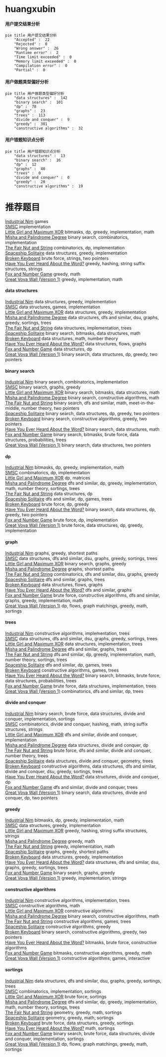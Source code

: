 # huangxubin
<!-- tabs:start -->
#### **用户提交结果分析**

```mermaid
pie title 用户提交结果分析
    "Accepted" :  22
    "Rejected" :  0
    "Wrong answer" :  26
    "Runtime error" :  2
    "Time limit exceeded" :  0
    "Memory limit exceeded" :  0
    "Compilation error" :  0
    "Partial" :  0
```
#### **用户做题类型偏好分析**

```mermaid
pie title 用户做题类型偏好分析
    "data structures" :  142
    "binary search" :  101
    "dp" :  78
    "graphs" :  23
    "trees" :  113
    "divide and conquer" :  9
    "greedy" :  381
    "constructive algorithms" :  32
```
#### **用户错题知识点分析**

```mermaid
pie title 用户错题知识点分析
    "data structures" :  13
    "binary search" :  16
    "dp" :  12
    "graphs" :  40
    "trees" :  0
    "divide and conquer" :  0
    "greedy" :  28
    "constructive algorithms" :  19
```
<!-- tabs:end -->
# 推荐题目
[Industrial Nim](http://codeforces.com/problemset/problem/15/C)		games		  
[SMSC](http://codeforces.com/problemset/problem/292/A)		implementation		  
[Little Girl and Maximum XOR](http://codeforces.com/problemset/problem/276/D)		bitmasks,
                        dp,
                        greedy,
                        implementation,
                        math		  
[Misha and Palindrome Degree](https://codeforces.com/contest/504/problem/C)		binary search,
                        combinatorics,
                        implementation		  
[The Fair Nut and String](http://codeforces.com/problemset/problem/1084/C)		combinatorics,
                        dp,
                        implementation		  
[Spaceship Solitaire](http://codeforces.com/problemset/problem/1266/E)		data structures,
                        greedy,
                        implementation		  
[Broken Keyboard](http://codeforces.com/problemset/problem/1251/A)		brute force,
                        strings,
                        two pointers		  
[Have You Ever Heard About the Word?](http://codeforces.com/problemset/problem/319/D)		greedy,
                        hashing,
                        string suffix structures,
                        strings		  
[Fox and Number Game](http://codeforces.com/problemset/problem/389/A)		greedy,
                        math		  
[Great Vova Wall (Version 1)](http://codeforces.com/problemset/problem/1092/D1)		greedy,
                        implementation,
                        math		  
<!-- tabs:start -->
#### **data structures**
[Industrial Nim](http://codeforces.com/problemset/problem/1266/E)		data structures,
                        greedy,
                        implementation		  
[SMSC](http://codeforces.com/problemset/problem/930/D)		data structures,
                        games,
                        implementation		  
[Little Girl and Maximum XOR](http://codeforces.com/problemset/problem/909/D)		data structures,
                        greedy,
                        implementation		  
[Misha and Palindrome Degree](http://codeforces.com/problemset/problem/1042/F)		data structures,
                        dfs and similar,
                        dsu,
                        graphs,
                        greedy,
                        sortings,
                        trees		  
[The Fair Nut and String](https://codeforces.com/contest/1150/problem/E)		data structures,
                        implementation,
                        trees		  
[Spaceship Solitaire](http://codeforces.com/problemset/problem/241/B)		binary search,
                        bitmasks,
                        data structures,
                        math		  
[Broken Keyboard](https://codeforces.com/contest/1350/problem/C)		data structures,
                        math,
                        number theory		  
[Have You Ever Heard About the Word?](http://codeforces.com/problemset/problem/903/G)		data structures,
                        flows,
                        graphs		  
[Fox and Number Game](http://codeforces.com/problemset/problem/1296/E2)		data structures,
                        dp		  
[Great Vova Wall (Version 1)](http://codeforces.com/problemset/problem/1492/C)		binary search,
                        data structures,
                        dp,
                        greedy,
                        two pointers		  
#### **binary search**
[Industrial Nim](https://codeforces.com/contest/504/problem/C)		binary search,
                        combinatorics,
                        implementation		  
[SMSC](http://codeforces.com/problemset/problem/553/D)		binary search,
                        graphs,
                        greedy		  
[Little Girl and Maximum XOR](http://codeforces.com/problemset/problem/241/B)		binary search,
                        bitmasks,
                        data structures,
                        math		  
[Misha and Palindrome Degree](http://codeforces.com/problemset/problem/1426/C)		binary search,
                        constructive algorithms,
                        math		  
[The Fair Nut and String](http://codeforces.com/problemset/problem/912/E)		binary search,
                        dfs and similar,
                        math,
                        meet-in-the-middle,
                        number theory,
                        two pointers		  
[Spaceship Solitaire](http://codeforces.com/problemset/problem/1492/C)		binary search,
                        data structures,
                        dp,
                        greedy,
                        two pointers		  
[Broken Keyboard](http://codeforces.com/problemset/problem/1463/D)		binary search,
                        constructive algorithms,
                        greedy,
                        two pointers		  
[Have You Ever Heard About the Word?](http://codeforces.com/problemset/problem/1490/G)		binary search,
                        data structures,
                        math		  
[Fox and Number Game](http://codeforces.com/problemset/problem/1479/D)		binary search,
                        bitmasks,
                        brute force,
                        data structures,
                        probabilities,
                        trees		  
[Great Vova Wall (Version 1)](http://codeforces.com/problemset/problem/1436/E)		binary search,
                        data structures,
                        two pointers		  
#### **dp**
[Industrial Nim](http://codeforces.com/problemset/problem/276/D)		bitmasks,
                        dp,
                        greedy,
                        implementation,
                        math		  
[SMSC](http://codeforces.com/problemset/problem/1084/C)		combinatorics,
                        dp,
                        implementation		  
[Little Girl and Maximum XOR](https://codeforces.com/contest/352/problem/E)		dp,
                        matrices		  
[Misha and Palindrome Degree](http://codeforces.com/problemset/problem/1401/D)		dfs and similar,
                        dp,
                        greedy,
                        implementation,
                        math,
                        number theory,
                        sortings,
                        trees		  
[The Fair Nut and String](http://codeforces.com/problemset/problem/1296/E2)		data structures,
                        dp		  
[Spaceship Solitaire](https://codeforces.com/contest/1405/problem/D)		dfs and similar,
                        dp,
                        games,
                        trees		  
[Broken Keyboard](http://codeforces.com/problemset/problem/1389/B)		brute force,
                        dp,
                        greedy		  
[Have You Ever Heard About the Word?](http://codeforces.com/problemset/problem/1492/C)		binary search,
                        data structures,
                        dp,
                        greedy,
                        two pointers		  
[Fox and Number Game](https://codeforces.com/contest/1457/problem/C)		brute force,
                        dp,
                        implementation		  
[Great Vova Wall (Version 1)](http://codeforces.com/problemset/problem/1491/C)		brute force,
                        data structures,
                        dp,
                        greedy,
                        implementation		  
#### **graph**
[Industrial Nim](http://codeforces.com/problemset/problem/1283/D)		graphs,
                        greedy,
                        shortest paths		  
[SMSC](http://codeforces.com/problemset/problem/1042/F)		data structures,
                        dfs and similar,
                        dsu,
                        graphs,
                        greedy,
                        sortings,
                        trees		  
[Little Girl and Maximum XOR](http://codeforces.com/problemset/problem/553/D)		binary search,
                        graphs,
                        greedy		  
[Misha and Palindrome Degree](https://codeforces.com/contest/602/problem/C)		graphs,
                        shortest paths		  
[The Fair Nut and String](http://codeforces.com/problemset/problem/325/E)		combinatorics,
                        dfs and similar,
                        dsu,
                        graphs,
                        greedy		  
[Spaceship Solitaire](http://codeforces.com/problemset/problem/580/C)		dfs and similar,
                        graphs,
                        trees		  
[Broken Keyboard](http://codeforces.com/problemset/problem/903/G)		data structures,
                        flows,
                        graphs		  
[Have You Ever Heard About the Word?](http://codeforces.com/problemset/problem/744/A)		dfs and similar,
                        graphs		  
[Fox and Number Game](http://codeforces.com/problemset/problem/1487/C)		brute force,
                        constructive algorithms,
                        dfs and similar,
                        graphs,
                        greedy,
                        implementation,
                        math		  
[Great Vova Wall (Version 1)](http://codeforces.com/problemset/problem/1437/C)		dp,
                        flows,
                        graph matchings,
                        greedy,
                        math,
                        sortings		  
#### **trees**
[Industrial Nim](https://codeforces.com/contest/1086/problem/B)		constructive algorithms,
                        implementation,
                        trees		  
[SMSC](http://codeforces.com/problemset/problem/1042/F)		data structures,
                        dfs and similar,
                        dsu,
                        graphs,
                        greedy,
                        sortings,
                        trees		  
[Little Girl and Maximum XOR](https://codeforces.com/contest/1150/problem/E)		data structures,
                        implementation,
                        trees		  
[Misha and Palindrome Degree](http://codeforces.com/problemset/problem/580/C)		dfs and similar,
                        graphs,
                        trees		  
[The Fair Nut and String](http://codeforces.com/problemset/problem/1401/D)		dfs and similar,
                        dp,
                        greedy,
                        implementation,
                        math,
                        number theory,
                        sortings,
                        trees		  
[Spaceship Solitaire](https://codeforces.com/contest/1405/problem/D)		dfs and similar,
                        dp,
                        games,
                        trees		  
[Broken Keyboard](http://codeforces.com/problemset/problem/1110/G)		constructive algorithms,
                        games,
                        trees		  
[Have You Ever Heard About the Word?](http://codeforces.com/problemset/problem/1479/D)		binary search,
                        bitmasks,
                        brute force,
                        data structures,
                        probabilities,
                        trees		  
[Fox and Number Game](http://codeforces.com/problemset/problem/1511/C)		brute force,
                        data structures,
                        implementation,
                        trees		  
[Great Vova Wall (Version 1)](http://codeforces.com/problemset/problem/1499/F)		combinatorics,
                        dfs and similar,
                        dp,
                        trees		  
#### **divide and conquer**
[Industrial Nim](http://codeforces.com/problemset/problem/1461/D)		binary search,
                        brute force,
                        data structures,
                        divide and conquer,
                        implementation,
                        sortings		  
[SMSC](http://codeforces.com/problemset/problem/1466/G)		combinatorics,
                        divide and conquer,
                        hashing,
                        math,
                        string suffix structures,
                        strings		  
[Little Girl and Maximum XOR](http://codeforces.com/problemset/problem/1490/D)		dfs and similar,
                        divide and conquer,
                        implementation		  
[Misha and Palindrome Degree](https://codeforces.com/contest/1483/problem/C)		data structures,
                        divide and conquer,
                        dp		  
[The Fair Nut and String](http://codeforces.com/problemset/problem/1491/E)		brute force,
                        dfs and similar,
                        divide and conquer,
                        number theory,
                        trees		  
[Spaceship Solitaire](http://codeforces.com/problemset/problem/1303/G)		data structures,
                        divide and conquer,
                        geometry,
                        trees		  
[Broken Keyboard](http://codeforces.com/problemset/problem/1494/D)		constructive algorithms,
                        data structures,
                        dfs and similar,
                        divide and conquer,
                        dsu,
                        greedy,
                        sortings,
                        trees		  
[Have You Ever Heard About the Word?](http://codeforces.com/problemset/problem/1482/E)		data structures,
                        divide and conquer,
                        dp		  
[Fox and Number Game](http://codeforces.com/problemset/problem/566/C)		dfs and similar,
                        divide and conquer,
                        trees		  
[Great Vova Wall (Version 1)](http://codeforces.com/problemset/problem/1428/F)		binary search,
                        data structures,
                        divide and conquer,
                        dp,
                        two pointers		  
#### **greedy**
[Industrial Nim](http://codeforces.com/problemset/problem/276/D)		bitmasks,
                        dp,
                        greedy,
                        implementation,
                        math		  
[SMSC](http://codeforces.com/problemset/problem/1266/E)		data structures,
                        greedy,
                        implementation		  
[Little Girl and Maximum XOR](http://codeforces.com/problemset/problem/319/D)		greedy,
                        hashing,
                        string suffix structures,
                        strings		  
[Misha and Palindrome Degree](http://codeforces.com/problemset/problem/389/A)		greedy,
                        math		  
[The Fair Nut and String](http://codeforces.com/problemset/problem/1092/D1)		greedy,
                        implementation,
                        math		  
[Spaceship Solitaire](http://codeforces.com/problemset/problem/1283/D)		graphs,
                        greedy,
                        shortest paths		  
[Broken Keyboard](http://codeforces.com/problemset/problem/909/D)		data structures,
                        greedy,
                        implementation		  
[Have You Ever Heard About the Word?](http://codeforces.com/problemset/problem/1042/F)		data structures,
                        dfs and similar,
                        dsu,
                        graphs,
                        greedy,
                        sortings,
                        trees		  
[Fox and Number Game](http://codeforces.com/problemset/problem/553/D)		binary search,
                        graphs,
                        greedy		  
[Great Vova Wall (Version 1)](http://codeforces.com/problemset/problem/1055/D)		greedy,
                        implementation,
                        strings		  
#### **constructive algorithms**
[Industrial Nim](https://codeforces.com/contest/1086/problem/B)		constructive algorithms,
                        implementation,
                        trees		  
[SMSC](http://codeforces.com/problemset/problem/1473/C)		constructive algorithms,
                        math		  
[Little Girl and Maximum XOR](http://codeforces.com/problemset/problem/622/D)		constructive algorithms		  
[Misha and Palindrome Degree](http://codeforces.com/problemset/problem/1426/C)		binary search,
                        constructive algorithms,
                        math		  
[The Fair Nut and String](http://codeforces.com/problemset/problem/1110/G)		constructive algorithms,
                        games,
                        trees		  
[Spaceship Solitaire](http://codeforces.com/problemset/problem/1493/A)		constructive algorithms,
                        greedy		  
[Broken Keyboard](http://codeforces.com/problemset/problem/1463/D)		binary search,
                        constructive algorithms,
                        greedy,
                        two pointers		  
[Have You Ever Heard About the Word?](https://codeforces.com/contest/1456/problem/B)		bitmasks,
                        brute force,
                        constructive algorithms		  
[Fox and Number Game](http://codeforces.com/problemset/problem/1492/D)		bitmasks,
                        constructive algorithms,
                        greedy,
                        math		  
[Great Vova Wall (Version 1)](https://codeforces.com/contest/1504/problem/D)		constructive algorithms,
                        games,
                        interactive		  
#### **sortings**
[Industrial Nim](http://codeforces.com/problemset/problem/1042/F)		data structures,
                        dfs and similar,
                        dsu,
                        graphs,
                        greedy,
                        sortings,
                        trees		  
[SMSC](http://codeforces.com/problemset/problem/459/B)		combinatorics,
                        implementation,
                        sortings		  
[Little Girl and Maximum XOR](http://codeforces.com/problemset/problem/425/A)		brute force,
                        sortings		  
[Misha and Palindrome Degree](http://codeforces.com/problemset/problem/1401/D)		dfs and similar,
                        dp,
                        greedy,
                        implementation,
                        math,
                        number theory,
                        sortings,
                        trees		  
[The Fair Nut and String](https://codeforces.com/contest/1496/problem/C)		geometry,
                        greedy,
                        math,
                        sortings		  
[Spaceship Solitaire](http://codeforces.com/problemset/problem/1495/A)		geometry,
                        greedy,
                        math,
                        sortings		  
[Broken Keyboard](http://codeforces.com/problemset/problem/1497/A)		brute force,
                        data structures,
                        greedy,
                        sortings		  
[Have You Ever Heard About the Word?](http://codeforces.com/problemset/problem/1427/A)		math,
                        sortings		  
[Fox and Number Game](http://codeforces.com/problemset/problem/1461/D)		binary search,
                        brute force,
                        data structures,
                        divide and conquer,
                        implementation,
                        sortings		  
[Great Vova Wall (Version 1)](http://codeforces.com/problemset/problem/1437/C)		dp,
                        flows,
                        graph matchings,
                        greedy,
                        math,
                        sortings		  
<!-- tabs:end -->
